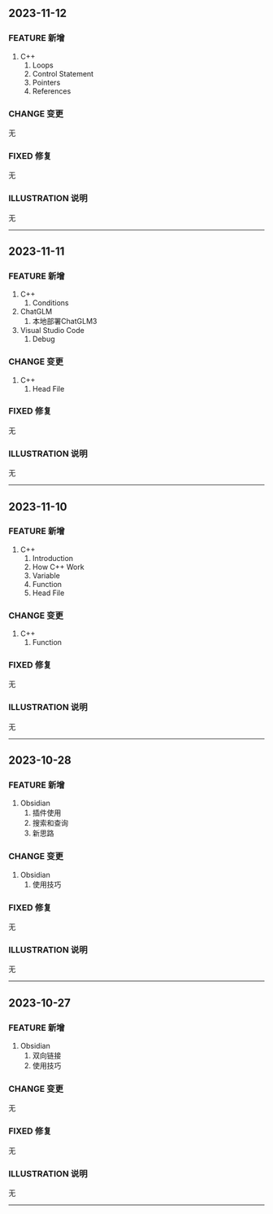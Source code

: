 ## 2023-11-12
### FEATURE 新增
1. C++
	1. Loops
	2. Control Statement
	3. Pointers
	4. References

### CHANGE 变更
无

### FIXED 修复
无

### ILLUSTRATION 说明
无

---
## 2023-11-11
### FEATURE 新增
1. C++
	1. Conditions
2. ChatGLM
	1. 本地部署ChatGLM3
3. Visual Studio Code
	1. Debug

### CHANGE 变更
1. C++
	1. Head File

### FIXED 修复
无

### ILLUSTRATION 说明
无

---
## 2023-11-10
### FEATURE 新增
1. C++
	1. Introduction
	2. How C++ Work
	3. Variable
	4. Function
	5. Head File

### CHANGE 变更
1. C++
	1. Function

### FIXED 修复
无

### ILLUSTRATION 说明
无

---
## 2023-10-28
### FEATURE 新增
1. Obsidian
	1. 插件使用
	2. 搜索和查询
	3. 新思路

### CHANGE 变更
1. Obsidian
	1. 使用技巧

### FIXED 修复
无

### ILLUSTRATION 说明
无

---
## 2023-10-27
### FEATURE 新增
1. Obsidian
	1. 双向链接
	2. 使用技巧
### CHANGE 变更
无
### FIXED 修复
无
### ILLUSTRATION 说明
无

---
